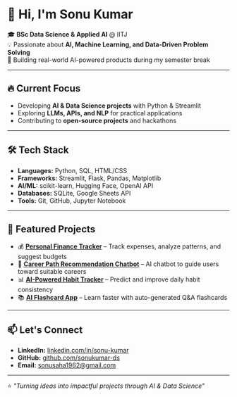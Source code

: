 # 👋 Hi, I'm Sonu Kumar

🎓 **BSc Data Science & Applied AI** @ IITJ  
💡 Passionate about **AI, Machine Learning, and Data-Driven Problem Solving**  
🚀 Building real-world AI-powered products during my semester break

---

## 🔥 Current Focus
- Developing **AI & Data Science projects** with Python & Streamlit
- Exploring **LLMs, APIs, and NLP** for practical applications
- Contributing to **open-source projects** and hackathons

---

## 🛠 Tech Stack
- **Languages:** Python, SQL, HTML/CSS
- **Frameworks:** Streamlit, Flask, Pandas, Matplotlib
- **AI/ML:** scikit-learn, Hugging Face, OpenAI API
- **Databases:** SQLite, Google Sheets API
- **Tools:** Git, GitHub, Jupyter Notebook

---

## 📌 Featured Projects
- 💰 **[Personal Finance Tracker](#)** – Track expenses, analyze patterns, and suggest budgets
- 🤖 **[Career Path Recommendation Chatbot](#)** – AI chatbot to guide users toward suitable careers
- 📊 **[AI-Powered Habit Tracker](#)** – Predict and improve daily habit consistency
- 📚 **[AI Flashcard App](#)** – Learn faster with auto-generated Q&A flashcards

---

## 📫 Let's Connect
- **LinkedIn:** [linkedin.com/in/sonu-kumar](#)
- **GitHub:** [github.com/sonukumar-ds](https://github.com/sonukumar-ds)
- **Email:** sonusaha1962@gmail.com

---
⭐ *"Turning ideas into impactful projects through AI & Data Science"*  
